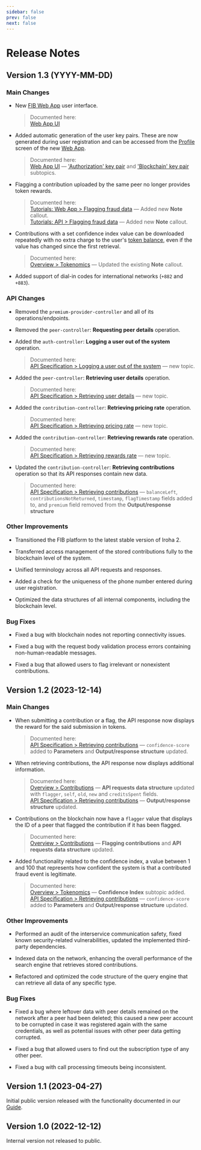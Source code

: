```yaml
---
sidebar: false
prev: false
next: false
---
```


# Release Notes

## Version 1.3 (YYYY-MM-DD)

### Main Changes

- New [FIB Web App](https://app.fraudintelligencelimited.com) user interface.

  > Documented here:\
  > [Web App UI](../overview/web-interface.md)

- Added automatic generation of the user key pairs. These are now generated during user registration and can be accessed from the [Profile](../overview/web-interface.md#profile) screen of the new [Web App](https://app.fraudintelligencelimited.com).

  > Documented here:\
  > [Web App UI](../overview/web-interface.md) — ['Authorization' key pair](../overview/web-interface.md#akp) and ['Blockchain' key pair](../overview/web-interface.md#bkp) subtopics.

- Flagging a contribution uploaded by the same peer no longer provides token rewards.

  > Documented here:\
  > [Tutorials: Web App > Flagging fraud data](../tutorials-web/flagging-fraud-data.md) — Added new **Note** callout.\
  > [Tutorials: API > Flagging fraud data](../tutorials-api/flagging-a-contribution.md) — Added new **Note** callout.

- Contributions with a set confidence index value can be downloaded repeatedly with no extra charge to the user's [token balance](../overview/tokenomics.md#token-balance), even if the value has changed since the first retrieval.

  > Documented here:\
  > [Overview > Tokenomics](../overview/tokenomics.md#confidence-index) — Updated the existing **Note** callout.

- Added support of dial-in codes for international networks (`+882` and `+883`).

### API Changes

- Removed the `premium-provider-controller` and all of its operations/endpoints.

- Removed the `peer-controller`: **Requesting peer details** operation.

- Added the `auth-controller`: **Logging a user out of the system** operation.

  > Documented here:\
  > [API Specification > Logging a user out of the system](../api-specification/auth-controller/logging-a-user-out-of-the-system.md) — new topic.

- Added the `peer-controller`: **Retrieving user details** operation.

  > Documented here:\
  > [API Specification > Retrieving user details](../api-specification/peer-controller/retrieving-user-details.md) — new topic.

- Added the `contribution-controller`: **Retrieving pricing rate** operation.

  > Documented here:\
  > [API Specification > Retrieving pricing rate](../api-specification/contribution-controller/retrieving-pricing-rate.md) — new topic.

- Added the `contribution-controller`: **Retrieving rewards rate** operation.

  > Documented here:\
  > [API Specification > Retrieving rewards rate](../api-specification/contribution-controller/retrieving-rewards-rate.md) — new topic.

- Updated the `contribution-controller`: **Retrieving contributions** operation so that its API responses contain new data.

  > Documented here:\
  > [API Specification > Retrieving contributions](../api-specification/contribution-controller/retrieving-contributions.md) — `balanceLeft`, `contributionsNotReturned`, `timestamp`, `flagTimestamp` fields added to, and `premium` field removed from the **Output/response structure**

### Other Improvements

- Transitioned the FIB platform to the latest stable version of Iroha 2.

- Transferred access management of the stored contributions fully to the blockchain level of the system.

- Unified terminology across all API requests and responses.

- Added a check for the uniqueness of the phone number entered during user registration.

- Optimized the data structures of all internal components, including the blockchain level.

### Bug Fixes

- Fixed a bug with blockchain nodes not reporting connectivity issues.

- Fixed a bug with the request body validation process errors containing non-human-readable messages.

- Fixed a bug that allowed users to flag irrelevant or nonexistent contributions.

## Version 1.2 (2023-12-14)

### Main Changes

- When submitting a contribution or a flag, the API response now displays the reward for the said submission in tokens.

  > Documented here:\
  > [API Specification > Retrieving contributions](../api-specification/contribution-controller/retrieving-contributions.md) — `confidence-score` added to **Parameters** and **Output/response structure** updated.

- When retrieving contributions, the API response now displays additional information.

  > Documented here:\
  > [Overview > Contributions](../overview/contributions.md#api-requests-data-structure) — **API requests data structure** updated with `flagger`, `self`, `old`, `new` and `creditsSpent` fields.\
  > [API Specification > Retrieving contributions](../api-specification/contribution-controller/retrieving-contributions.md) — **Output/response structure** updated.

- Contributions on the blockchain now have a `flagger` value that displays the ID of a peer that flagged the contribution if it has been flagged.

  > Documented here:\
  > [Overview > Contributions](../overview/contributions.md#api-requests-data-structure) — **Flagging contributions** and **API requests data structure** updated.

- Added functionality related to the confidence index, a value between 1 and 100 that represents how confident the system is that a contributed fraud event is legitimate.

  > Documented here:\
  > [Overview > Tokenomics](../overview/tokenomics.md#confidence-index) — **Confidence Index** subtopic added.\
  > [API Specification > Retrieving contributions](../api-specification/contribution-controller/retrieving-contributions.md) — `confidence-score` added to **Parameters** and **Output/response structure** updated.

### Other Improvements

- Performed an audit of the interservice communication safety, fixed known security-related vulnerabilities, updated the implemented third-party dependencies.

- Indexed data on the network, enhancing the overall performance of the search engine that retrieves stored contributions.

- Refactored and optimized the code structure of the query engine that can retrieve all data of any specific type.

### Bug Fixes

- Fixed a bug where leftover data with peer details remained on the network after a peer had been deleted; this caused a new peer account to be corrupted in case it was registered again with the same credentials, as well as potential issues with other peer data getting corrupted.

- Fixed a bug that allowed users to find out the subscription type of any other peer.

- Fixed a bug with call processing timeouts being inconsistent.

## Version 1.1 (2023-04-27)

Initial public version released with the functionality documented in our [Guide](../index.md).

## Version 1.0 (2022-12-12)

Internal version not released to public.

